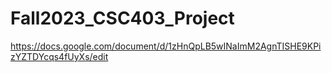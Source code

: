 # Fall2023_CSC403_Project
https://docs.google.com/document/d/1zHnQpLB5wINaImM2AgnTISHE9KPizYZTDYcqs4fUyXs/edit
